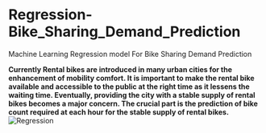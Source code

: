 # Regression-Bike_Sharing_Demand_Prediction
Machine Learning Regression model For Bike Sharing Demand Prediction 


**Currently Rental bikes are introduced in many urban cities for the enhancement of mobility comfort. It is important to make the rental bike available and accessible to the public at the right time as it lessens the waiting time. Eventually, providing the city with a stable supply of rental bikes becomes a major concern. The crucial part is the prediction of bike count required at each hour for the stable supply of rental bikes.**
![Regression](https://user-images.githubusercontent.com/52603382/228189463-7fac03a2-062e-46ee-bef0-edf8dd15c236.jpg)
